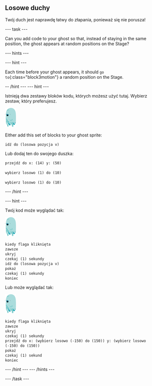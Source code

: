 ## Losowe duchy

Twój duch jest naprawdę łatwy do złapania, ponieważ się nie porusza!

\--- task \---

Can you add code to your ghost so that, instead of staying in the same position, the ghost appears at random positions on the Stage?

\--- hints \---

\--- hint \---

Each time before your ghost appears, it should `go to`{:class="block3motion"} a random position on the Stage.

-- /hint \--- \--- hint \---

Istnieją dwa zestawy bloków kodu, których możesz użyć tutaj. Wybierz zestaw, który preferujesz.

![ghost-sprite](images/ghost-sprite.png)

Either add this set of blocks to your ghost sprite:

```blocks3
idź do (losowa pozycja v)
```

Lub dodaj ten do swojego duszka:

```blocks3
przejdź do x: (14) y: (50)

wybierz losowo (1) do (10)

wybierz losowo (1) do (10)
```

\--- /hint \---

\--- hint \---

Twój kod może wyglądać tak:

![ghost-sprite](images/ghost-sprite.png)

```blocks3
kiedy flaga kliknięta
zawsze
ukryj
czekaj (1) sekundy
idź do (losowa pozycja v)
pokaż
czekaj (1) sekundy
koniec
```

Lub może wyglądać tak:

![ghost-sprite](images/ghost-sprite.png)

```blocks3
kiedy flaga kliknięta
zawsze
ukryj
czekaj (1) sekundy
przejdź do x: (wybierz losowo (-150) do (150)) y: (wybierz losowo (-150) do (150))
pokaż
czekaj (1) sekund
koniec
```

\--- /hint \--- \--- /hints \---

\--- /task \---